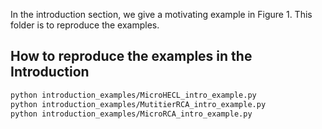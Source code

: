 In the introduction section, we give a motivating example in Figure 1. This folder is to reproduce the examples. 

## How to reproduce the examples in the Introduction
```bash
python introduction_examples/MicroHECL_intro_example.py
python introduction_examples/MutitierRCA_intro_example.py
python introduction_examples/MicroRCA_intro_example.py
```
